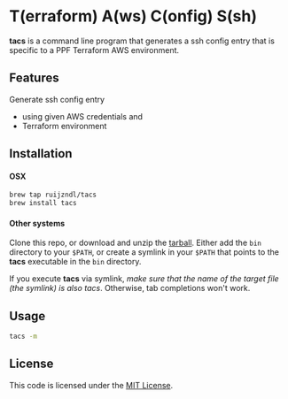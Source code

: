 # T(erraform) A(ws) C(onfig) S(sh)


**tacs** is a command line program that generates a ssh config
entry that is specific to a PPF Terraform AWS environment.

## Features

Generate ssh config entry

* using given AWS credentials and 
* Terraform environment


## Installation

#### OSX
```sh
brew tap ruijzndl/tacs
brew install tacs
```

#### Other systems

Clone this repo, or download and unzip the [tarball](https://github.com/ruijzndl/tacs/archive/0.5.3.tar.gz). Either add the `bin` directory to your `$PATH`, or create a symlink in your `$PATH` that points to the **tacs** executable in the `bin` directory.

If you execute **tacs** via symlink, *make sure that the name of the target file (the symlink) is also tacs*. Otherwise, tab completions won't work.



## Usage

```sh
tacs -m
```

## License
This code is licensed under the [MIT License](https://opensource.org/licenses/MIT).
